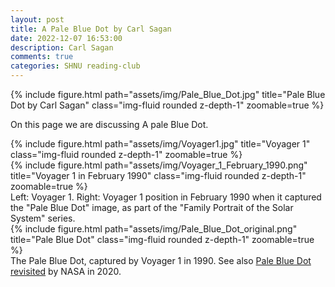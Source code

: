 ```yaml
---
layout: post
title: A Pale Blue Dot by Carl Sagan
date: 2022-12-07 16:53:00
description: Carl Sagan
comments: true
categories: SHNU reading-club
---
```

<div class="row">
    <div class="col-sm mt-3 mt-md-0">
        {% include figure.html path="assets/img/Pale_Blue_Dot.jpg" title="Pale Blue Dot by Carl Sagan" class="img-fluid rounded z-depth-1" zoomable=true %}
    </div>
</div>

On this page we are discussing A pale Blue Dot.

<div class="row justify-content-sm-center">
    <div class="col-sm-6 mt-2 mt-md-0">
        {% include figure.html path="assets/img/Voyager1.jpg" title="Voyager 1" class="img-fluid rounded z-depth-1" zoomable=true %}
    </div>
    <div class="col-sm-6 mt-2 mt-md-0">
        {% include figure.html path="assets/img/Voyager_1_February_1990.png" title="Voyager 1 in February 1990" class="img-fluid rounded z-depth-1" zoomable=true %}
    </div>
</div>
<div class="caption">
     Left: Voyager 1. Right: Voyager 1 position in February 1990 when it captured the "Pale Blue Dot" image, as part of the "Family Portrait of the Solar System" series.
</div>
<div class="row">
    <div class="col-sm mt-3 mt-md-0">
        {% include figure.html path="assets/img/Pale_Blue_Dot_original.png" title="Pale Blue Dot" class="img-fluid rounded z-depth-1" zoomable=true %}
    </div>
</div>
<div class="caption">
     The Pale Blue Dot, captured by Voyager 1 in 1990. See also <a href="https://www.nasa.gov/feature/jpl/pale-blue-dot-revisited">Pale Blue Dot revisited</a> by NASA in 2020.
</div>
